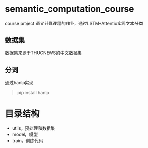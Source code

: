# semantic_computation_course
course project
语义计算课程的作业，通过LSTM+Attentio实现文本分类

## 数据集
数据集来源于THUCNEWS的中文数据集

## 分词
通过hanlp实现
> pip install hanlp

# 目录结构
- utils，预处理和数据集
- model，模型
- train，训练代码
